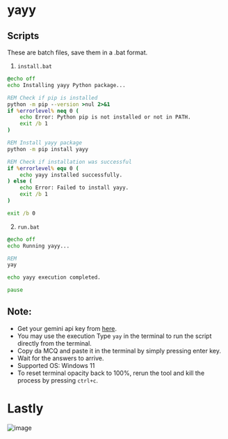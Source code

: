 # yayy

## Scripts

These are batch files, save them in a .bat format.

1. `install.bat`
```bat
@echo off
echo Installing yayy Python package...

REM Check if pip is installed
python -m pip --version >nul 2>&1
if %errorlevel% neq 0 (
    echo Error: Python pip is not installed or not in PATH.
    exit /b 1
)

REM Install yayy package
python -m pip install yayy

REM Check if installation was successful
if %errorlevel% equ 0 (
    echo yayy installed successfully.
) else (
    echo Error: Failed to install yayy.
    exit /b 1
)

exit /b 0
```

2. `run.bat`
```bat
@echo off
echo Running yayy...

REM
yay

echo yayy execution completed.

pause
```

## Note:
- Get your gemini api key from [here](https://aistudio.google.com/app/apikey).
- You may use the execution Type `yay` in the terminal to run the script directly from the terminal.
- Copy da MCQ and paste it in the terminal by simply pressing enter key.
- Wait for the answers to arrive.
- Supported OS: Windows 11
- To reset terminal opacity back to 100%, rerun the tool and kill the process by pressing `ctrl+c`.

# Lastly
![image](https://github.com/arpy8/queky/assets/74809468/671d24e4-77a6-474b-a083-730b2874f15f)